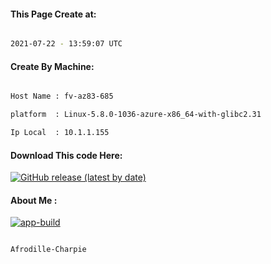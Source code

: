 
   
#### This Page Create at:

```bash

2021-07-22 - 13:59:07 UTC

```

#### Create By Machine:

```bash

Host Name : fv-az83-685

platform  : Linux-5.8.0-1036-azure-x86_64-with-glibc2.31

Ip Local  : 10.1.1.155

```
#### Download This code Here:

[![GitHub release (latest by date)](https://img.shields.io/github/v/release/Afrodille-Charpie/App-Build-1?style=for-the-badge&label=Download)](https://github.com/Afrodille-Charpie/App-Build-1/releases) 

</p> 

#### About Me :

[![app-build](https://github.com/Afrodille-Charpie/App-Build-1/actions/workflows/app-build.yml/badge.svg)](https://github.com/Afrodille-Charpie/App-Build-1/actions/workflows/app-build.yml)

```bash

Afrodille-Charpie

```

